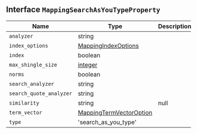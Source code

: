 ## Interface `MappingSearchAsYouTypeProperty`

| Name | Type | Description |
| - | - | - |
| `analyzer` | string | &nbsp; |
| `index_options` | [MappingIndexOptions](./MappingIndexOptions.md) | &nbsp; |
| `index` | boolean | &nbsp; |
| `max_shingle_size` | [integer](./integer.md) | &nbsp; |
| `norms` | boolean | &nbsp; |
| `search_analyzer` | string | &nbsp; |
| `search_quote_analyzer` | string | &nbsp; |
| `similarity` | string | null | &nbsp; |
| `term_vector` | [MappingTermVectorOption](./MappingTermVectorOption.md) | &nbsp; |
| `type` | 'search_as_you_type' | &nbsp; |
